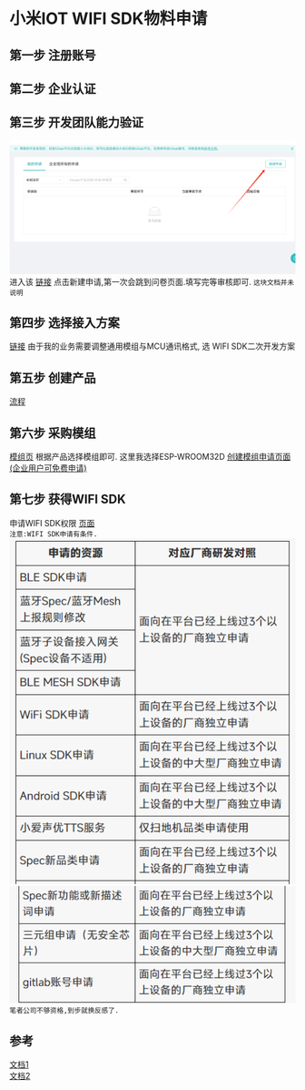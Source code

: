 # 小米IOT WIFI SDK物料申请

## 第一步 注册账号
## 第二步 企业认证
## 第三步 开发团队能力验证
![截图](./Resouces/1.png)
进入该 [链接](https://iot.mi.com/fe-op/manageCenter/projectApply/index) 点击新建申请,第一次会跳到问卷页面.填写完等审核即可.
`这块文档并未说明`

## 第四步 选择接入方案 
[链接](https://iot.mi.com/new/doc/getting-started/workflow)
由于我的业务需要调整通用模组与MCU通讯格式, 选 WIFI SDK二次开发方案
## 第五步 创建产品
[流程](https://iot.mi.com/v2/new/doc/quick-started/sdk-module)
## 第六步 采购模组
[模组页](https://iot.mi.com/moduleBrowser.html)
根据产品选择模组即可. 这里我选择ESP-WROOM32D
[创建模组申请页面 (企业用户可免费申请)](https://iot.mi.com/fe-op/manageCenter/purchase/module)
## 第七步 获得WIFI SDK
申请WIFI SDK权限 [页面](https://iot.mi.com/fe-op/manageCenter/projectApply/index)  
`注意:WIFI SDK申请有条件.`  
![2](./Resouces/2.png)
![3](./Resouces/3.png)
`笔者公司不够资格,到步就换反感了.`

## 参考
[文档1](https://iot.mi.com/new/doc/accesses/direct-access/embedded-development/wifi/sdk-dev/quickstart)  
[文档2](https://iot.mi.com/v2/new/doc/quick-started/sdk-module)